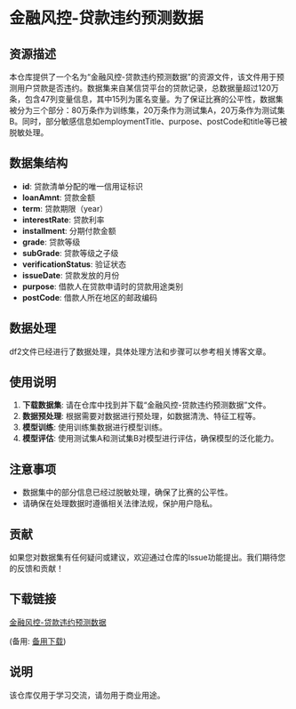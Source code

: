 # 金融风控-贷款违约预测数据

## 资源描述

本仓库提供了一个名为“金融风控-贷款违约预测数据”的资源文件，该文件用于预测用户贷款是否违约。数据集来自某信贷平台的贷款记录，总数据量超过120万条，包含47列变量信息，其中15列为匿名变量。为了保证比赛的公平性，数据集被分为三个部分：80万条作为训练集，20万条作为测试集A，20万条作为测试集B。同时，部分敏感信息如employmentTitle、purpose、postCode和title等已被脱敏处理。

## 数据集结构

- **id**: 贷款清单分配的唯一信用证标识
- **loanAmnt**: 贷款金额
- **term**: 贷款期限（year）
- **interestRate**: 贷款利率
- **installment**: 分期付款金额
- **grade**: 贷款等级
- **subGrade**: 贷款等级之子级
- **verificationStatus**: 验证状态
- **issueDate**: 贷款发放的月份
- **purpose**: 借款人在贷款申请时的贷款用途类别
- **postCode**: 借款人所在地区的邮政编码

## 数据处理

df2文件已经进行了数据处理，具体处理方法和步骤可以参考相关博客文章。

## 使用说明

1. **下载数据集**: 请在仓库中找到并下载“金融风控-贷款违约预测数据”文件。
2. **数据预处理**: 根据需要对数据进行预处理，如数据清洗、特征工程等。
3. **模型训练**: 使用训练集数据进行模型训练。
4. **模型评估**: 使用测试集A和测试集B对模型进行评估，确保模型的泛化能力。

## 注意事项

- 数据集中的部分信息已经过脱敏处理，确保了比赛的公平性。
- 请确保在处理数据时遵循相关法律法规，保护用户隐私。

## 贡献

如果您对数据集有任何疑问或建议，欢迎通过仓库的Issue功能提出。我们期待您的反馈和贡献！

## 下载链接
[金融风控-贷款违约预测数据](https://pan.quark.cn/s/2d4607e3c5cd) 

(备用: [备用下载](https://pan.baidu.com/s/1iqwp2rFcGWhvEmkOv8jmJA?pwd=1234))

## 说明

该仓库仅用于学习交流，请勿用于商业用途。
